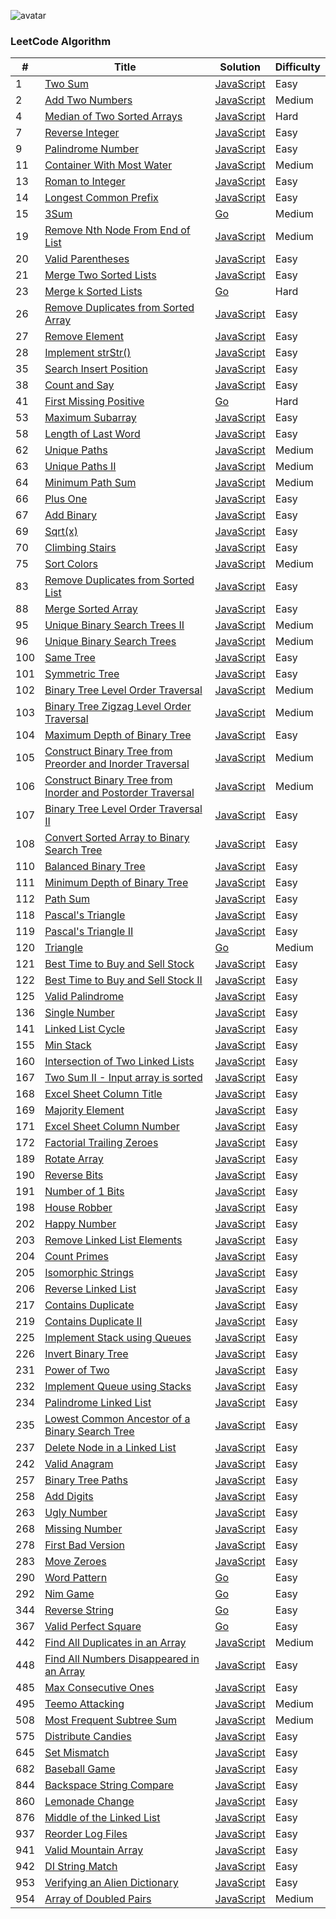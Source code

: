 ![avatar](https://leetcode.com/static/webpack_bundles/images/logo-dark.e99485d9b.svg)


### LeetCode Algorithm

| # | Title | Solution | Difficulty |
|---| ----- | -------- | ---------- |
|1|[Two Sum](https://leetcode.com/problems/two-sum/)|[JavaScript](./Problems/1.TwoSum/1.js)|Easy|
|2|[Add Two Numbers](https://leetcode.com/problems/add-two-numbers/)|[JavaScript](./Problems/2.AddTwoNumbers/2.js)|Medium|
|4|[Median of Two Sorted Arrays](https://leetcode.com/problems/median-of-two-sorted-arrays/)|[JavaScript](./Problems/4.MedianOfTwoSortedArrays/4.js)|Hard|
|7|[Reverse Integer](https://leetcode.com/problems/reverse-integer/)|[JavaScript](./Problems/7.ReverseInteger/7.js)|Easy|
|9|[Palindrome Number](https://leetcode.com/problems/palindrome-number/)|[JavaScript](./Problems/9.PalindromeNumber/9.js)|Easy|
|11|[Container With Most Water](https://leetcode.com/problems/container-with-most-water/)|[JavaScript](./Problems/11.ContainerWithMostWater/11.js)|Medium|
|13|[Roman to Integer](https://leetcode.com/problems/roman-to-integer/)|[JavaScript](./Problems/13.RomantoInteger/13.js)|Easy|
|14|[Longest Common Prefix](https://leetcode.com/problems/longest-common-prefix/)|[JavaScript](./Problems/14.LongestCommonPrefix/14.js)|Easy|
|15|[3Sum](https://leetcode.com/problems/3sum/)|[Go](./Problems/15.3Sum/15_test.go)|Medium|
|19|[Remove Nth Node From End of List](https://leetcode.com/problems/remove-nth-node-from-end-of-list/)|[JavaScript](./Problems/19.RemoveNthNodeFromEndOfList/19.js)|Medium|
|20|[Valid Parentheses](https://leetcode.com/problems/valid-parentheses/)|[JavaScript](./Problems/20.ValidParentheses/20.js)|Easy|
|21|[Merge Two Sorted Lists](https://leetcode.com/problems/merge-two-sorted-lists/)|[JavaScript](./Problems/21.MergeTwoSortedLists/21.js)|Easy|
|23|[Merge k Sorted Lists](https://leetcode.com/problems/merge-k-sorted-lists/)|[Go](./Problems/23.MergekSortedLists/23_test.go)|Hard|
|26|[Remove Duplicates from Sorted Array](https://leetcode.com/problems/remove-duplicates-from-sorted-array/)|[JavaScript](./Problems/26.RemoveDuplicatesfromSortedArray/26.js)|Easy|
|27|[Remove Element](https://leetcode.com/problems/remove-element/)|[JavaScript](./Problems/27.RemoveElement/27.js)|Easy|
|28|[Implement strStr()](https://leetcode.com/problems/implement-strstr/)|[JavaScript](./Problems/28.Implement_strStr()/28.js)|Easy|
|35|[Search Insert Position](https://leetcode.com/problems/search-insert-position/)|[JavaScript](./Problems/35.SearchInsertPosition/35.js)|Easy|
|38|[Count and Say](https://leetcode.com/problems/count-and-say/)|[JavaScript](./Problems/38.CountAndSay/38.js)|Easy|
|41|[First Missing Positive](https://leetcode.com/problems/first-missing-positive/)|[Go](./Problems/41.FirstMissingPositive/41.go)|Hard|
|53|[Maximum Subarray](https://leetcode.com/problems/maximum-subarray/)|[JavaScript](./Problems/53.MaximumSubarray/53.js)|Easy|
|58|[Length of Last Word](https://leetcode.com/problems/length-of-last-word/)|[JavaScript](./Problems/58.LengthOfLastWord/58.js)|Easy|
|62|[Unique Paths](https://leetcode.com/problems/unique-paths/)|[JavaScript](./Problems/62.UniquePaths/62.js)|Medium|
|63|[Unique Paths II](https://leetcode.com/problems/unique-paths-ii/)|[JavaScript](./Problems/63.UniquePathsII/63.js)|Medium|
|64|[Minimum Path Sum](https://leetcode.com/problems/minimum-path-sum/)|[JavaScript](./Problems/64.MinimumPathSum/64.js)|Medium|
|66|[Plus One](https://leetcode.com/problems/plus-one/)|[JavaScript](./Problems/66.PlusOne/66.js)|Easy|
|67|[Add Binary](https://leetcode.com/problems/add-binary/)|[JavaScript](./Problems/67.AddBinary/67.js)|Easy|
|69|[Sqrt(x)](https://leetcode.com/problems/sqrtx/)|[JavaScript](./Problems/69.Sqrt(x)/69.js)|Easy|
|70|[Climbing Stairs](https://leetcode.com/problems/climbing-stairs/)|[JavaScript](./Problems/70.ClimbingStairs/70.js)|Easy|
|75|[Sort Colors](https://leetcode.com/problems/sort-colors/)|[JavaScript](./Problems/75.SortColors/75.js)|Medium|
|83|[Remove Duplicates from Sorted List](https://leetcode.com/problems/remove-duplicates-from-sorted-list/)|[JavaScript](./Problems/83.RemoveDuplicatesfromSortedList/83.js)|Easy|
|88|[Merge Sorted Array](https://leetcode.com/problems/merge-sorted-array/)|[JavaScript](./Problems/88.MergeSortedArray/88.js)|Easy|
|95|[Unique Binary Search Trees II](https://leetcode.com/problems/unique-binary-search-trees-ii/)|[JavaScript](./Problems/95.UniqueBinarySearchTreesII/95.js)|Medium|
|96|[Unique Binary Search Trees](https://leetcode.com/problems/unique-binary-search-trees/)|[JavaScript](./Problems/96.UniqueBinarySearchTrees/96.js)|Medium|
|100|[Same Tree](https://leetcode.com/problems/same-tree/)|[JavaScript](./Problems/100.SameTree/100.js)|Easy|
|101|[Symmetric Tree](https://leetcode.com/problems/symmetric-tree/)|[JavaScript](./Problems/101.SymmetricTree/101.js)|Easy|
|102|[Binary Tree Level Order Traversal](https://leetcode.com/problems/binary-tree-level-order-traversal/)|[JavaScript](./Problems/102.BinaryTreeLevelOrderTraversal/102.js)|Medium|
|103|[Binary Tree Zigzag Level Order Traversal](https://leetcode.com/problems/binary-tree-zigzag-level-order-traversal/)|[JavaScript](./Problems/103.BinaryTreeZigzagLevelOrderTraversal/103.js)|Medium|
|104|[Maximum Depth of Binary Tree](https://leetcode.com/problems/maximum-depth-of-binary-tree/)|[JavaScript](./Problems/104.MaximumDepthOfBinaryTree/104.js)|Easy|
|105|[Construct Binary Tree from Preorder and Inorder Traversal](https://leetcode.com/problems/construct-binary-tree-from-preorder-and-inorder-traversal/)|[JavaScript](./Problems/105.ConstructBinaryTreeFromPreorderAndInorderTraversal/105.js)|Medium|
|106|[Construct Binary Tree from Inorder and Postorder Traversal](https://leetcode.com/problems/construct-binary-tree-from-inorder-and-postorder-traversal/)|[JavaScript](./Problems/106.ConstructBinaryTreeFromInorderAndPostorderTraversal/106.js)|Medium|
|107|[Binary Tree Level Order Traversal II](https://leetcode.com/problems/binary-tree-level-order-traversal-ii/)|[JavaScript](./Problems/107.BinaryTreeLevelOrderTraversalII/107.js)|Easy|
|108|[Convert Sorted Array to Binary Search Tree](https://leetcode.com/problems/convert-sorted-array-to-binary-search-tree/)|[JavaScript](./Problems/108.ConvertSortedArraytoBinarySearchTree/108.js)|Easy|
|110|[Balanced Binary Tree](https://leetcode.com/problems/balanced-binary-tree/)|[JavaScript](./Problems/110.BalancedBinaryTree/110.js)|Easy|
|111|[Minimum Depth of Binary Tree](https://leetcode.com/problems/minimum-depth-of-binary-tree/)|[JavaScript](./Problems/111.MinimumDepthOfBinaryTree/111.js)|Easy|
|112|[Path Sum](https://leetcode.com/problems/path-sum/)|[JavaScript](./Problems/112.PathSum/112.js)|Easy|
|118|[Pascal's Triangle](https://leetcode.com/problems/pascals-triangle/)|[JavaScript](./Problems/118.Pascal'sTriangle/118.js)|Easy|
|119|[Pascal's Triangle II](https://leetcode.com/problems/pascals-triangle-ii/)|[JavaScript](./Problems/119.Pascal'sTriangleII/119.js)|Easy|
|120|[Triangle](https://leetcode.com/problems/triangle/)|[Go](./Problems/120.Triangle/120_test.go)|Medium|
|121|[Best Time to Buy and Sell Stock](https://leetcode.com/problems/best-time-to-buy-and-sell-stock/)|[JavaScript](./Problems/121.BestTimeToBuyAndSellStock/121.js)|Easy|
|122|[Best Time to Buy and Sell Stock II](https://leetcode.com/problems/best-time-to-buy-and-sell-stock-ii/)|[JavaScript](./Problems/122.BestTimeToBuyAndSellStockII/122.js)|Easy|
|125|[Valid Palindrome](https://leetcode.com/problems/valid-palindrome/)|[JavaScript](./Problems/125.ValidPalindrome/125.js)|Easy|
|136|[Single Number](https://leetcode.com/problems/single-number/)|[JavaScript](./Problems/136.SingleNumber/136.js)|Easy|
|141|[Linked List Cycle](https://leetcode.com/problems/linked-list-cycle/)|[JavaScript](./Problems/141.LinkedListCycle/141.js)|Easy|
|155|[Min Stack](https://leetcode.com/problems/min-stack/)|[JavaScript](./Problems/155.MinStack/155.js)|Easy|
|160|[Intersection of Two Linked Lists](https://leetcode.com/problems/intersection-of-two-linked-lists/)|[JavaScript](./Problems/160.IntersectionOfTwoLinkedLists/160.js)|Easy|
|167|[Two Sum II - Input array is sorted](https://leetcode.com/problems/two-sum-ii-input-array-is-sorted/)|[JavaScript](./Problems/167.TwoSumII-InputArrayIsSorted/167.js)|Easy|
|168|[Excel Sheet Column Title](https://leetcode.com/problems/excel-sheet-column-title/)|[JavaScript](./Problems/168.ExcelSheetColumnTitle/168.js)|Easy|
|169|[Majority Element](https://leetcode.com/problems/majority-element/)|[JavaScript](./Problems/169.MajorityElement/169.js)|Easy|
|171|[Excel Sheet Column Number](https://leetcode.com/problems/excel-sheet-column-number/)|[JavaScript](./Problems/171.ExcelSheetColumnNumber/171.js)|Easy|
|172|[Factorial Trailing Zeroes](https://leetcode.com/problems/factorial-trailing-zeroes/)|[JavaScript](./Problems/172.FactorialTrailingZeroes/172.js)|Easy|
|189|[Rotate Array](https://leetcode.com/problems/rotate-array/)|[JavaScript](./Problems/189.RotateArray/189.js)|Easy|
|190|[Reverse Bits](https://leetcode.com/problems/reverse-bits/)|[JavaScript](./Problems/190.ReverseBits/190.js)|Easy|
|191|[Number of 1 Bits](https://leetcode.com/problems/number-of-1-bits/)|[JavaScript](./Problems/191.NumberOf1Bits/191.js)|Easy|
|198|[House Robber](https://leetcode.com/problems/house-robber/)|[JavaScript](./Problems/198.HouseRobber/198.js)|Easy|
|202|[Happy Number](https://leetcode.com/problems/happy-number/)|[JavaScript](./Problems/202.HappyNumber/202.js)|Easy|
|203|[Remove Linked List Elements](https://leetcode.com/problems/remove-linked-list-elements/)|[JavaScript](./Problems/203.RemoveLinkedListElements/203.js)|Easy|
|204|[Count Primes](https://leetcode.com/problems/count-primes/)|[JavaScript](./Problems/204.CountPrimes/204.js)|Easy|
|205|[Isomorphic Strings](https://leetcode.com/problems/isomorphic-strings/)|[JavaScript](./Problems/205.IsomorphicStrings/205.js)|Easy|
|206|[Reverse Linked List](https://leetcode.com/problems/reverse-linked-list/)|[JavaScript](./Problems/206.ReverseLinkedList/206.js)|Easy|
|217|[Contains Duplicate](https://leetcode.com/problems/contains-duplicate/)|[JavaScript](./Problems/217.ContainsDuplicate/217.js)|Easy|
|219|[Contains Duplicate II](https://leetcode.com/problems/contains-duplicate-ii/)|[JavaScript](./Problems/219.ContainsDuplicateII/219.js)|Easy|
|225|[Implement Stack using Queues](https://leetcode.com/problems/implement-stack-using-queues/)|[JavaScript](./Problems/225.ImplementStackUsingQueues/225.js)|Easy|
|226|[Invert Binary Tree](https://leetcode.com/problems/invert-binary-tree/)|[JavaScript](./Problems/226.InvertBinaryTree/226.js)|Easy|
|231|[Power of Two](https://leetcode.com/problems/power-of-two/)|[JavaScript](./Problems/231.PowerOfTwo/231.js)|Easy|
|232|[Implement Queue using Stacks](https://leetcode.com/problems/implement-queue-using-stacks/)|[JavaScript](./Problems/232.ImplementQueueUsingStacks/232.js)|Easy|
|234|[Palindrome Linked List](https://leetcode.com/problems/palindrome-linked-list/)|[JavaScript](./Problems/234.PalindromeLinkedList/234.js)|Easy|
|235|[Lowest Common Ancestor of a Binary Search Tree](https://leetcode.com/problems/lowest-common-ancestor-of-a-binary-search-tree/)|[JavaScript](./Problems/235.LowestCommonAncestorOfABinarySearchTree/235.js)|Easy|
|237|[Delete Node in a Linked List](https://leetcode.com/problems/delete-node-in-a-linked-list/)|[JavaScript](./Problems/237.DeleteNodeInALinkedList/237.js)|Easy|
|242|[Valid Anagram](https://leetcode.com/problems/valid-anagram/)|[JavaScript](./Problems/242.ValidAnagram/242.js)|Easy|
|257|[Binary Tree Paths](https://leetcode.com/problems/binary-tree-paths/)|[JavaScript](./Problems/257.BinaryTreePaths/257.js)|Easy|
|258|[Add Digits](https://leetcode.com/problems/add-digits/)|[JavaScript](./Problems/258.AddDigits/258.js)|Easy|
|263|[Ugly Number](https://leetcode.com/problems/ugly-number/)|[JavaScript](./Problems/263.UglyNumber/263.js)|Easy|
|268|[Missing Number](https://leetcode.com/problems/missing-number/)|[JavaScript](./Problems/268.MissingNumber/268.js)|Easy|
|278|[First Bad Version](https://leetcode.com/problems/first-bad-version/)|[JavaScript](./Problems/278.FirstBadVersion/278.js)|Easy|
|283|[Move Zeroes](https://leetcode.com/problems/move-zeroes/)|[JavaScript](./Problems/283.MoveZeroes/283.js)|Easy|
|290|[Word Pattern](https://leetcode.com/problems/word-pattern/)|[Go](./Problems/290.WordPattern/290.go)|Easy|
|292|[Nim Game](https://leetcode.com/problems/nim-game/)|[Go](./Problems/292.NimGame/292.go)|Easy|
|344|[Reverse String](https://leetcode.com/problems/reverse-string/)|[Go](./Problems/344.ReverseString/344.go)|Easy|
|367|[Valid Perfect Square](https://leetcode.com/problems/valid-perfect-square/)|[Go](./Problems/367.ValidPerfectSquare/367_test.go)|Easy|
|442|[Find All Duplicates in an Array](https://leetcode.com/problems/find-all-duplicates-in-an-array/)|[JavaScript](./Problems/442.FindAllDuplicatesInAnArray/442.js)|Medium|
|448|[Find All Numbers Disappeared in an Array](https://leetcode.com/problems/find-all-numbers-disappeared-in-an-array/)|[JavaScript](./Problems/448.FindAllNumbersDisappearedInAnArray/448.js)|Easy|
|485|[Max Consecutive Ones](https://leetcode.com/problems/max-consecutive-ones/)|[JavaScript](./Problems/485.MaxConsecutiveOnes/485.js)|Easy|
|495|[Teemo Attacking](https://leetcode.com/problems/teemo-attacking/)|[JavaScript](./Problems/495.TeemoAttacking/495.js)|Medium|
|508|[Most Frequent Subtree Sum](https://leetcode.com/problems/most-frequent-subtree-sum/)|[JavaScript](./Problems/508.MostFrequentSubtreeSum/508.js)|Medium|
|575|[Distribute Candies](https://leetcode.com/problems/distribute-candies/)|[JavaScript](./Problems/575.DistributeCandies/575.js)|Easy|
|645|[Set Mismatch](https://leetcode.com/problems/set-mismatch/)|[JavaScript](./Problems/645.SetMismatch/645.js)|Easy|
|682|[Baseball Game](https://leetcode.com/problems/baseball-game/)|[JavaScript](./Problems/682.BaseballGame/682.js)|Easy|
|844|[Backspace String Compare](https://leetcode.com/problems/backspace-string-compare/)|[JavaScript](./Problems/844.BackspaceStringCompare/844.js)|Easy|
|860|[Lemonade Change](https://leetcode.com/problems/lemonade-change/)|[JavaScript](./Problems/860.LemonadeChange/860.js)|Easy|
|876|[Middle of the Linked List](https://leetcode.com/problems/middle-of-the-linked-list/)|[JavaScript](./Problems/876.MiddleOfTheLinkedList/876.js)|Easy|
|937|[Reorder Log Files](https://leetcode.com/problems/reorder-log-files/)|[JavaScript](./Problems/937.ReorderLogFiles/937.js)|Easy|
|941|[Valid Mountain Array](https://leetcode.com/problems/valid-mountain-array/)|[JavaScript](./Problems/941.ValidMountainArray/941.js)|Easy|
|942|[DI String Match](https://leetcode.com/problems/di-string-match/)|[JavaScript](./Problems/942.DIStringMatch/942.js)|Easy|
|953|[Verifying an Alien Dictionary](https://leetcode.com/problems/verifying-an-alien-dictionary/)|[JavaScript](./Problems/953.VerifyingAnAlienDictionary/953.js)|Easy|
|954|[Array of Doubled Pairs](https://leetcode.com/problems/array-of-doubled-pairs/)|[JavaScript](./Problems/953.VerifyingAnAlienDictionary/954.js)|Medium|